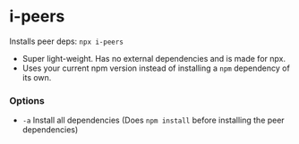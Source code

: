 # i-peers

Installs peer deps: `npx i-peers`

- Super light-weight. Has no external dependencies and is made for npx.
- Uses your current npm version instead of installing a `npm` dependency of its own.


### Options
- `-a` Install all dependencies (Does `npm install` before installing the peer dependencies)